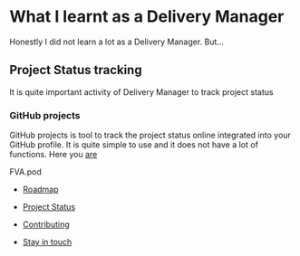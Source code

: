 # What I learnt as a Delivery Manager
Honestly I did not learn a lot as a Delivery Manager. But...

## Project Status tracking
It is quite important activity of Delivery Manager to track project status

### GitHub projects
GitHub projects is tool to track the project status online integrated into your GitHub profile.
It is quite simple to use and it does not have a lot of functions. 
Here you [are](https://github.com/dimanikulin/fva/projects/3)



FVA.pod



- [Roadmap](https://github.com/dimanikulin/fva/projects/4)
- [Project Status](https://github.com/dimanikulin/fva/projects/111)

- [Contributing](#contributing)
- [Stay in touch](#stay-in-touch)

